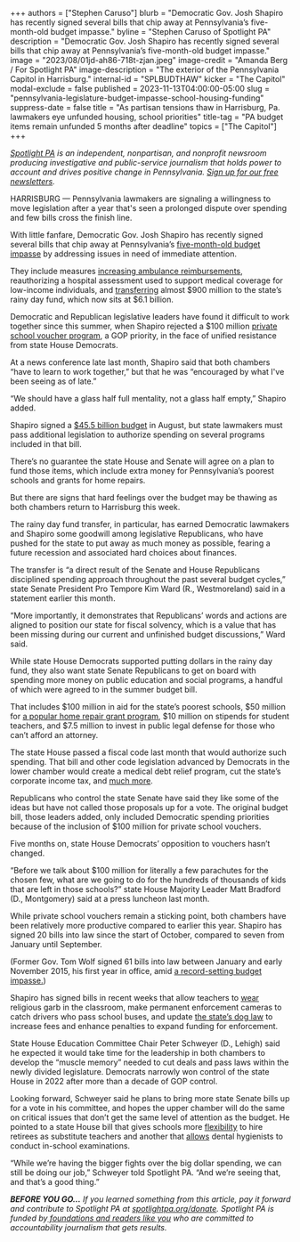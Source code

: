 +++
authors = ["Stephen Caruso"]
blurb = "Democratic Gov. Josh Shapiro has recently signed several bills that chip away at Pennsylvania’s five-month-old budget impasse."
byline = "Stephen Caruso of Spotlight PA"
description = "Democratic Gov. Josh Shapiro has recently signed several bills that chip away at Pennsylvania’s five-month-old budget impasse."
image = "2023/08/01jd-ah86-718t-zjan.jpeg"
image-credit = "Amanda Berg / For Spotlight PA"
image-description = "The exterior of the Pennsylvania Capitol in Harrisburg."
internal-id = "SPLBUDTHAW"
kicker = "The Capitol"
modal-exclude = false
published = 2023-11-13T04:00:00-05:00
slug = "pennsylvania-legislature-budget-impasse-school-housing-funding"
suppress-date = false
title = "As partisan tensions thaw in Harrisburg, Pa. lawmakers eye unfunded housing, school priorities"
title-tag = "PA budget items remain unfunded 5 months after deadline"
topics = ["The Capitol"]
+++

<a href="https://www.spotlightpa.org/"><em>Spotlight PA</em></a><em> is an independent, nonpartisan, and nonprofit newsroom producing investigative and public-service journalism that holds power to account and drives positive change in Pennsylvania. </em><a href="https://www.spotlightpa.org/newsletters"><em>Sign up for our free newsletters</em></a><em>.</em>

HARRISBURG — Pennsylvania lawmakers are signaling a willingness to move legislation after a year that&#39;s seen a prolonged dispute over spending and few bills cross the finish line.

With little fanfare, Democratic Gov. Josh Shapiro has recently signed several bills that chip away at Pennsylvania’s <a href="https://www.spotlightpa.org/news/2023/09/pennsylvania-legislature-budget-unfinished-josh-shapiro/">five-month-old budget impasse</a> by addressing issues in need of immediate attention.

They include measures <a href="https://www.legis.state.pa.us/cfdocs/billinfo/billinfo.cfm?syear=2023&amp;sind=0&amp;body=H&amp;type=B&amp;bn=1351">increasing ambulance reimbursements</a>, reauthorizing a hospital assessment used to support medical coverage for low-income individuals, and <a href="https://web.archive.org/20231113105057/https://www.legis.state.pa.us/cfdocs/billinfo/billinfo.cfm?syear=2023&amp;sind=0&amp;body=H&amp;type=B&amp;bn=0735">transferring</a> almost $900 million to the state’s rainy day fund, which now sits at $6.1 billion.

<script src="https://www.spotlightpa.org/embed.js" async></script><div data-spl-embed-version="1" data-spl-src="https://www.spotlightpa.org/embeds/newsletter/"></div>

Democratic and Republican legislative leaders have found it difficult to work together since this summer, when Shapiro rejected a $100 million <a href="https://www.spotlightpa.org/news/2023/07/pennsylvania-budget-pass-house-senate-shapiro-education/">private school voucher program</a>, a GOP priority, in the face of unified resistance from state House Democrats.

At a news conference late last month, Shapiro said that both chambers “have to learn to work together,” but that he was “encouraged by what I&#39;ve been seeing as of late.”

“We should have a glass half full mentality, not a glass half empty,” Shapiro added.

Shapiro signed a <a href="https://www.spotlightpa.org/news/2023/08/pennsylvania-budget-legislature-josh-shapiro-kim-ward-education-voucher-funding/">$45.5 billion budget</a> in August, but state lawmakers must pass additional legislation to authorize spending on several programs included in that bill.

There’s no guarantee the state House and Senate will agree on a plan to fund those items, which include extra money for Pennsylvania’s poorest schools and grants for home repairs.

But there are signs that hard feelings over the budget may be thawing as both chambers return to Harrisburg this week.

The rainy day fund transfer, in particular, has earned Democratic lawmakers and Shapiro some goodwill among legislative Republicans, who have pushed for the state to put away as much money as possible, fearing a future recession and associated hard choices about finances.

The transfer is “a direct result of the Senate and House Republicans disciplined spending approach throughout the past several budget cycles,” state Senate President Pro Tempore Kim Ward (R., Westmoreland) said in a statement earlier this month.

“More importantly, it demonstrates that Republicans’ words and actions are aligned to position our state for fiscal solvency, which is a value that has been missing during our current and unfinished budget discussions,” Ward said.

While state House Democrats supported putting dollars in the rainy day fund, they also want state Senate Republicans to get on board with spending more money on public education and social programs, a handful of which were agreed to in the summer budget bill.

That includes $100 million in aid for the state’s poorest schools, $50 million for <a href="https://www.spotlightpa.org/news/2023/06/pa-whole-home-repairs-program-rural-counties-applications/">a popular home repair grant program</a>, $10 million on stipends for student teachers, and $7.5 million to invest in public legal defense for those who can’t afford an attorney.

The state House passed a fiscal code last month that would authorize such spending. That bill and other code legislation advanced by Democrats in the lower chamber would create a medical debt relief program, cut the state’s corporate income tax, and <a href="https://www.spotlightpa.org/news/2023/10/pennsylvania-budget-legislature-education-spending-tax-code/">much more</a>.

Republicans who control the state Senate have said they like some of the ideas but have not called those proposals up for a vote. The original budget bill, those leaders added, only included Democratic spending priorities because of the inclusion of $100 million for private school vouchers.

Five months on, state House Democrats’ opposition to vouchers hasn’t changed.

“Before we talk about $100 million for literally a few parachutes for the chosen few, what are we going to do for the hundreds of thousands of kids that are left in those schools?” state House Majority Leader Matt Bradford (D., Montgomery) said at a press luncheon last month.

While private school vouchers remain a sticking point, both chambers have been relatively more productive compared to earlier this year. Shapiro has signed 20 bills into law since the start of October, compared to seven from January until September.

(Former Gov. Tom Wolf signed 61 bills into law between January and early November 2015, his first year in office, amid <a href="https://www.spotlightpa.org/news/2023/07/pennsylvania-budget-impasse-shapiro-wolf-rendell-corbett-legislature/#:~:text=Budget%20impasses%20used%20to%20be,that%20went%20over%20100%20days.">a record-setting budget impasse.</a>)

<script src="https://www.spotlightpa.org/embed.js" async></script><div data-spl-embed-version="1" data-spl-src="https://www.spotlightpa.org/embeds/donate/"></div>

Shapiro has signed bills in recent weeks that allow teachers to <a href="https://web.archive.org/20231030235024/https://www.pennlive.com/education/2023/10/bill-repealing-ban-on-religious-garb-worn-by-teachers-heads-to-shapiros-desk.html">wear</a> religious garb in the classroom, make permanent enforcement cameras to catch drivers who pass school buses, and update <a href="https://www.spotlightpa.org/news/2021/07/pa-puppy-mills-dog-license-fee-increase-stalled-why/">the state’s dog law</a> to increase fees and enhance penalties to expand funding for enforcement.

State House Education Committee Chair Peter Schweyer (D., Lehigh) said he expected it would take time for the leadership in both chambers to develop the “muscle memory” needed to cut deals and pass laws within the newly divided legislature. Democrats narrowly won control of the state House in 2022 after more than a decade of GOP control.

Looking forward, Schweyer said he plans to bring more state Senate bills up for a vote in his committee, and hopes the upper chamber will do the same on critical issues that don’t get the same level of attention as the budget. He pointed to a state House bill that gives schools more <a href="https://web.archive.org/20230311034011/https://www.legis.state.pa.us/cfdocs/billinfo/billinfo.cfm?syear=2023&amp;sind=0&amp;body=H&amp;type=B&amp;bn=0027">flexibility</a> to hire retirees as substitute teachers and another that <a href="https://www.legis.state.pa.us/cfdocs/billInfo/billinfo.cfm?syear=2023&amp;sind=0&amp;body=H&amp;type=B&amp;bn=1478">allows</a> dental hygienists to conduct in-school examinations.

“While we’re having the bigger fights over the big dollar spending, we can still be doing our job,” Schweyer told Spotlight PA. “And we’re seeing that, and that’s a good thing.”

<strong><em>BEFORE YOU GO…</em></strong><em> If you learned something from this article, pay it forward and contribute to Spotlight PA at </em><a href="https://www.spotlightpa.org/donate"><em>spotlightpa.org/donate</em></a><em>. Spotlight PA is funded by</em><a href="https://www.spotlightpa.org/support"><em> foundations and readers like you</em></a><em> who are committed to accountability journalism that gets results.</em>
